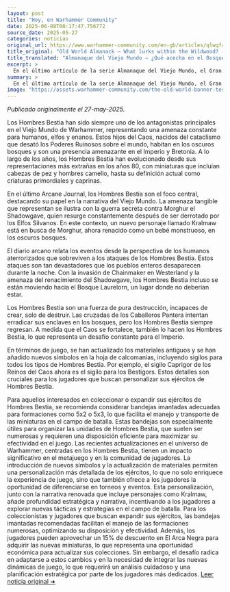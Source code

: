 ```yaml
---
layout: post
title: "Hoy, en Warhammer Community"
date: 2025-06-08T00:17:47.756772
source_date: 2025-05-27
categories: noticias
original_url: https://www.warhammer-community.com/en-gb/articles/qlwqfahu/old-world-almanack-what-lurks-within-the-wildwood/
title_original: "Old World Almanack – What lurks within the Wildwood? - Warhammer Community"
title_translated: "Almanaque del Viejo Mundo – ¿Qué acecha en el Bosque Salvaje? - Comunidad Warhammer"
excerpt: >
  En el último artículo de la serie Almanaque del Viejo Mundo, el Gran Chamán Bray y el historiador de Warhammer, Gadge, nos sumergen en el oscuro y fascinante mundo de los Hombres Bestia. Estas criaturas, nacidas del caos, han sido una amenaza constante para los habitantes del Viejo Mundo, acechando en los bosques profundos y atacando aldeas desprevenidas. Con la reaparición del temido Morghur el Sombraotorgado, el peligro se intensifica, y los Hombres Bestia se preparan para una nueva oleada de destrucción. Descubre cómo estos seres, protagonistas de cuentos oscuros y leyendas, continúan siendo una parte esencial de la narrativa de Warhammer.
summary: >
  En el último artículo de la serie Almanaque del Viejo Mundo, el Gran Chamán Bray y el historiador de Warhammer, Gadge, nos sumergen en el oscuro y fascinante mundo de los Hombres Bestia. Estas criaturas, nacidas del caos, han sido una amenaza constante para los habitantes del Viejo Mundo, acechando en los bosques profundos y atacando aldeas desprevenidas. Con la reaparición del temido Morghur el Sombraotorgado, el peligro se intensifica, y los Hombres Bestia se preparan para una nueva oleada de destrucción. Descubre cómo estos seres, protagonistas de cuentos oscuros y leyendas, continúan siendo una parte esencial de la narrativa de Warhammer.
image: "https://assets.warhammer-community.com/the-old-world-banner-test.jpg"
---
```


*Publicado originalmente el 27-may-2025.*

Los Hombres Bestia han sido siempre uno de los antagonistas principales en el Viejo Mundo de Warhammer, representando una amenaza constante para humanos, elfos y enanos. Estos hijos del Caos, nacidos del cataclismo que desató los Poderes Ruinosos sobre el mundo, habitan en los oscuros bosques y son una presencia amenazante en el Imperio y Bretonia. A lo largo de los años, los Hombres Bestia han evolucionado desde sus representaciones más extrañas en los años 80, con miniaturas que incluían cabezas de pez y hombres camello, hasta su definición actual como criaturas primordiales y caprinas.

En el último Arcane Journal, los Hombres Bestia son el foco central, destacando su papel en la narrativa del Viejo Mundo. La amenaza tangible que representan se ilustra con la guerra secreta contra Morghur el Shadowgave, quien resurge constantemente después de ser derrotado por los Elfos Silvanos. En este contexto, un nuevo personaje llamado Kralmaw está en busca de Morghur, ahora renacido como un bebé monstruoso, en los oscuros bosques.

El diario arcano relata los eventos desde la perspectiva de los humanos aterrorizados que sobreviven a los ataques de los Hombres Bestia. Estos ataques son tan devastadores que los pueblos enteros desaparecen durante la noche. Con la invasión de Chainmaker en Westerland y la amenaza del renacimiento del Shadowgave, los Hombres Bestia incluso se están moviendo hacia el Bosque Laurelorn, un lugar donde no deberían estar.

Los Hombres Bestia son una fuerza de pura destrucción, incapaces de crear, solo de destruir. Las cruzadas de los Caballeros Pantera intentan erradicar sus enclaves en los bosques, pero los Hombres Bestia siempre regresan. A medida que el Caos se fortalece, también lo hacen los Hombres Bestia, lo que representa un desafío constante para el Imperio.

En términos de juego, se han actualizado los materiales antiguos y se han añadido nuevos símbolos en la hoja de calcomanías, incluyendo sigilos para todos los tipos de Hombres Bestia. Por ejemplo, el sigilo Caprigor de los Reinos del Caos ahora es el sigilo para los Bestigors. Estos detalles son cruciales para los jugadores que buscan personalizar sus ejércitos de Hombres Bestia.

Para aquellos interesados en coleccionar o expandir sus ejércitos de Hombres Bestia, se recomienda considerar bandejas imantadas adecuadas para formaciones como 5x2 o 5x3, lo que facilita el manejo y transporte de las miniaturas en el campo de batalla. Estas bandejas son especialmente útiles para organizar las unidades de Hombres Bestia, que suelen ser numerosas y requieren una disposición eficiente para maximizar su efectividad en el juego.
Las recientes actualizaciones en el universo de Warhammer, centradas en los Hombres Bestia, tienen un impacto significativo en el metajuego y en la comunidad de jugadores. La introducción de nuevos símbolos y la actualización de materiales permiten una personalización más detallada de los ejércitos, lo que no solo enriquece la experiencia de juego, sino que también ofrece a los jugadores la oportunidad de diferenciarse en torneos y eventos. Esta personalización, junto con la narrativa renovada que incluye personajes como Kralmaw, añade profundidad estratégica y narrativa, incentivando a los jugadores a explorar nuevas tácticas y estrategias en el campo de batalla. Para los coleccionistas y jugadores que buscan expandir sus ejércitos, las bandejas imantadas recomendadas facilitan el manejo de las formaciones numerosas, optimizando su disposición y efectividad. Además, los jugadores pueden aprovechar un 15% de descuento en El Arca Negra para adquirir las nuevas miniaturas, lo que representa una oportunidad económica para actualizar sus colecciones. Sin embargo, el desafío radica en adaptarse a estos cambios y en la necesidad de integrar las nuevas dinámicas de juego, lo que requerirá un análisis cuidadoso y una planificación estratégica por parte de los jugadores más dedicados.
[Leer noticia original ➜](https://www.warhammer-community.com/en-gb/articles/qlwqfahu/old-world-almanack-what-lurks-within-the-wildwood/)
